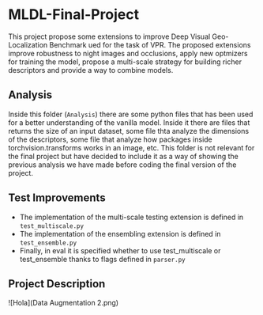# MLDL-Final-Project
This project propose some extensions to improve Deep Visual Geo-Localization Benchmark ued for the task of VPR. The proposed extensions improve robustness to night images and occlusions, apply new optmizers for training the model, propose a multi-scale strategy for building richer descriptors and provide a way to combine models.

## Analysis
Inside this folder (`Analysis`) there are some python files that has been used for a better understanding of the vanilla model. Inside it there are files that returns the size of an input dataset, some file thta analyze the dimensions of the descriptors, some file that analyze how packages inside torchvision.transforms works in an image, etc. This folder is not relevant for the final project but have decided to include it as a way of showing the previous analysis we have made before coding the final version of the project.
## Test Improvements
- The implementation of the multi-scale testing extension is defined in `test_multiscale.py`
- The implementation of the ensembling extension is defined in `test_ensemble.py`
- Finally, in eval it is specified whether to use test_multiscale or test_ensemble thanks to flags defined in `parser.py`

## Project Description
![Hola](Data Augmentation 2.png)

